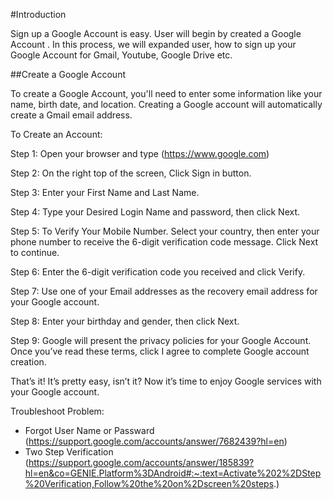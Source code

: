 #Introduction

Sign up a Google Account is easy. User will begin by created a Google Account . In this process, we will expanded user, how to sign up your Google Account for Gmail, Youtube, Google Drive etc.

##Create a Google Account

To create a Google Account, you'll need to enter some information like your name, birth date, and location. Creating a Google account will automatically create a Gmail email address.

To Create an Account:

Step 1: Open your browser and type (https://www.google.com)

Step 2: On the right top of the screen, Click Sign in button.

Step 3: Enter your First Name and Last Name.

Step 4: Type your Desired Login Name and password, then click Next.

Step 5: To Verify Your Mobile Number. Select your country, then enter your phone number to receive the 6-digit verification code message. Click Next to continue.

Step 6: Enter the 6-digit verification code you received and click Verify.

Step 7: Use one of your Email addresses as the recovery email address for your Google account.

Step 8: Enter your birthday and gender, then click Next.

Step 9: Google will present the privacy policies for your Google Account. Once you’ve read these terms, click I agree to complete Google account creation.

That’s it! It’s pretty easy, isn’t it? Now it’s time to enjoy Google services with your Google account.

Troubleshoot Problem:
- Forgot User Name or Passward (https://support.google.com/accounts/answer/7682439?hl=en)
- Two Step Verification (https://support.google.com/accounts/answer/185839?hl=en&co=GENIE.Platform%3DAndroid#:~:text=Activate%202%2DStep%20Verification,Follow%20the%20on%2Dscreen%20steps.)
